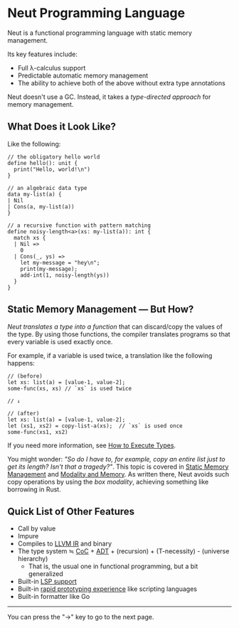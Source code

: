# Neut Programming Language

Neut is a functional programming language with static memory management.

Its key features include:

<ul class="star-list">
  <li>Full λ-calculus support</li>
  <li>Predictable automatic memory management</li>
  <li>The ability to achieve both of the above without extra type annotations</li>
</ul>

Neut doesn't use a GC. Instead, it takes a _type-directed approach_ for memory management.

## What Does it Look Like?

Like the following:

```neut
// the obligatory hello world
define hello(): unit {
  print("Hello, world!\n")
}

// an algebraic data type
data my-list(a) {
| Nil
| Cons(a, my-list(a))
}

// a recursive function with pattern matching
define noisy-length<a>(xs: my-list(a)): int {
  match xs {
  | Nil =>
    0
  | Cons(_, ys) =>
    let my-message = "hey\n";
    print(my-message);
    add-int(1, noisy-length(ys))
  }
}
```

## Static Memory Management — But How?

_Neut translates a type into a function_ that can discard/copy the values of the type. By using those functions, the compiler translates programs so that every variable is used exactly once.

For example, if a variable is used twice, a translation like the following happens:

```neut
// (before)
let xs: list(a) = [value-1, value-2];
some-func(xs, xs) // `xs` is used twice

// ↓

// (after)
let xs: list(a) = [value-1, value-2];
let (xs1, xs2) = copy-list-a(xs);  // `xs` is used once
some-func(xs1, xs2)
```

If you need more information, see [How to Execute Types](./how-to-execute-types.md).

You might wonder: _"So do I have to, for example, copy an entire list just to get its length? Isn't that a tragedy?"_. This topic is covered in [Static Memory Management](./static-memory-management.md) and [Modality and Memory](./modality-and-memory.md). As written there, Neut avoids such copy operations by using the _box modality_, achieving something like borrowing in Rust.

## Quick List of Other Features

- Call by value
- Impure
- Compiles to [LLVM IR](https://llvm.org/docs/LangRef.html) and binary
- The type system ≒ [CoC](https://en.wikipedia.org/wiki/Calculus_of_constructions) + [ADT](https://en.wikipedia.org/wiki/Algebraic_data_type) + (recursion) + (T-necessity) - (universe hierarchy)
  - That is, the usual one in functional programming, but a bit generalized
- Built-in [LSP support](./lovely-lsp-showcase.md)
- Built-in [rapid prototyping experience](./rapid-prototyping.md) like scripting languages
- Built-in formatter like Go

---

You can press the "→" key to go to the next page.
